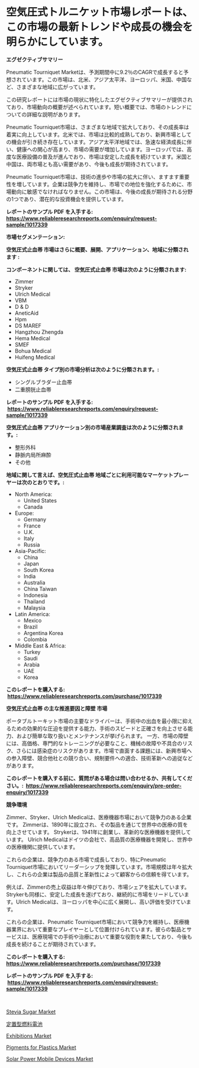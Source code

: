 <p><h1>空気圧式トルニケット市場レポートは、この市場の最新トレンドや成長の機会を明らかにしています。</h1></p><p><strong>エグゼクティブサマリー</strong></p>
<p><p>Pneumatic Tourniquet Marketは、予測期間中に9.2％のCAGRで成長すると予想されています。この市場は、北米、アジア太平洋、ヨーロッパ、米国、中国など、さまざまな地域に広がっています。</p><p>この研究レポートには市場の現状に特化したエグゼクティブサマリーが提供されており、市場動向の概要が述べられています。短い概要では、市場のトレンドについての詳細な説明があります。</p><p>Pneumatic Tourniquet市場は、さまざまな地域で拡大しており、その成長率は着実に向上しています。北米では、市場は比較的成熟しており、新興市場としての機会が引き続き存在しています。アジア太平洋地域では、急速な経済成長に伴い、健康への関心が高まり、市場の需要が増加しています。ヨーロッパでは、高度な医療設備の普及が進んでおり、市場は安定した成長を続けています。米国と中国は、両市場とも高い需要があり、今後も成長が期待されています。</p><p>Pneumatic Tourniquet市場は、技術の進歩や市場の拡大に伴い、ますます重要性を増しています。企業は競争力を維持し、市場での地位を強化するために、市場動向に敏感でなければなりません。この市場は、今後の成長が期待される分野の1つであり、潜在的な投資機会を提供しています。</p></p>
<p><strong>レポートのサンプル PDF を入手する: <a href="https://www.reliableresearchreports.com/enquiry/request-sample/1017339">https://www.reliableresearchreports.com/enquiry/request-sample/1017339</a></strong></p>
<p><strong>市場セグメンテーション:</strong></p>
<p><strong> 空気圧式止血帯 市場はさらに概要、展開、アプリケーション、地域に分類されます :</strong></p>
<p><strong>コンポーネントに関しては、 空気圧式止血帯 市場は次のように分類されます: &nbsp;</strong></p>
<p><ul><li>Zimmer</li><li>Stryker</li><li>Ulrich Medical</li><li>VBM</li><li>D & D</li><li>AneticAid</li><li>Hpm</li><li>DS MAREF</li><li>Hangzhou Zhengda</li><li>Hema Medical</li><li>SMEF</li><li>Bohua Medical</li><li>Huifeng Medical</li></ul></p>
<p><strong> 空気圧式止血帯 タイプ別の市場分析は次のように分類されます。:</strong></p>
<p><ul><li>シングルブラダー止血帯</li><li>二重膀胱止血帯</li></ul></p>
<p><strong>レポートのサンプル PDF を入手する: &nbsp;<a href="https://www.reliableresearchreports.com/enquiry/request-sample/1017339">https://www.reliableresearchreports.com/enquiry/request-sample/1017339</a></strong></p>
<p><strong> 空気圧式止血帯 アプリケーション別の市場産業調査は次のように分類されます。:</strong></p>
<p><ul><li>整形外科</li><li>静脈内局所麻酔</li><li>その他</li></ul></p>
<p><strong>地域に関して言えば、空気圧式止血帯 地域ごとに利用可能なマーケットプレーヤーは次のとおりです。:</strong></p>
<p><ul>
    <li>
        North America:
        <ul>
            <li>United States</li>
            <li>Canada</li>
        </ul>
    </li>
    <li>
        Europe:
        <ul>
            <li>Germany</li>
            <li>France</li>
            <li>U.K.</li>
            <li>Italy</li>
            <li>Russia</li>
        </ul>
    </li>
    <li>
        Asia-Pacific:
        <ul>
            <li>China</li>
            <li>Japan</li>
            <li>South Korea</li>
            <li>India</li>
            <li>Australia</li>
            <li>China Taiwan</li>
            <li>Indonesia</li>
            <li>Thailand</li>
            <li>Malaysia</li>
        </ul>
    </li>
    <li>
        Latin America:
        <ul>
            <li>Mexico</li>
            <li>Brazil</li>
            <li>Argentina Korea</li>
            <li>Colombia</li>
        </ul>
    </li>
    <li>
        Middle East & Africa:
        <ul>
            <li>Turkey</li>
            <li>Saudi</li>
            <li>Arabia</li>
            <li>UAE</li>
            <li>Korea</li>
        </ul>
    </li>
    </ul></p>
<p><strong>このレポートを購入する: &nbsp;<a href="https://www.reliableresearchreports.com/purchase/1017339">https://www.reliableresearchreports.com/purchase/1017339</a></strong></p>
<p><strong>空気圧式止血帯 の主な推進要因と障壁 市場</strong></p>
<p><p>ポータブルトーキット市場の主要なドライバーは、手術中の出血を最小限に抑えるための効果的な圧迫を提供する能力、手術のスピードと正確さを向上させる能力、および簡単な取り扱いとメンテナンスが挙げられます。 一方、市場の障壁には、高価格、専門的なトレーニングが必要なこと、機械の故障や不具合のリスク、さらには感染症のリスクがあります。市場で直面する課題には、新興市場への参入障壁、競合他社との競り合い、規制要件への適合、技術革新への追従などがあります。</p></p>
<p><strong>このレポートを購入する前に、質問がある場合は問い合わせるか、共有してください。:&nbsp; <a href="https://www.reliableresearchreports.com/enquiry/pre-order-enquiry/1017339">https://www.reliableresearchreports.com/enquiry/pre-order-enquiry/1017339</a></strong></p>
<p><strong>競争環境</strong></p>
<p><p>Zimmer、Stryker、Ulrich Medicalは、医療機器市場において競争力のある企業です。 Zimmerは、1890年に設立され、その製品を通じて世界中の医療の質を向上させています。 Strykerは、1941年に創業し、革新的な医療機器を提供しています。 Ulrich Medicalはドイツの会社で、高品質の医療機器を開発し、世界中の医療機関に提供しています。</p><p>これらの企業は、競争力のある市場で成長しており、特にPneumatic Tourniquet市場においてリーダーシップを発揮しています。市場規模は年々拡大し、これらの企業は製品の品質と革新性によって顧客からの信頼を得ています。 </p><p>例えば、Zimmerの売上収益は年々伸びており、市場シェアを拡大しています。Strykerも同様に、安定した成長を遂げており、継続的に市場をリードしています。Ulrich Medicalは、ヨーロッパを中心に広く展開し、高い評価を受けています。</p><p>これらの企業は、Pneumatic Tourniquet市場において競争力を維持し、医療機器業界において重要なプレイヤーとして位置付けられています。彼らの製品とサービスは、医療現場での手術や治療において重要な役割を果たしており、今後も成長を続けることが期待されています。</p></p>
<p><strong>このレポートを購入する: &nbsp; <a href="https://www.reliableresearchreports.com/purchase/1017339">https://www.reliableresearchreports.com/purchase/1017339</a></strong></p>
<p><strong>レポートのサンプル PDF を入手する: &nbsp;<a href="https://www.reliableresearchreports.com/enquiry/request-sample/1017339">https://www.reliableresearchreports.com/enquiry/request-sample/1017339</a></strong><strong></strong></p>
<p>&nbsp;</p>
<p><p><a href="https://github.com/Krish2023na/Market-Research-Report-List-3/blob/main/stevia-sugar-market.md">Stevia Sugar Market</a></p><p><a href="https://github.com/zekaoe592392/Market-Research-Report-List-1/blob/main/1621933189917.md">定置型燃料電池</a></p><p><a href="https://boundless-drawbridge-702.notion.site/Exhibitions-Market-Dynamics-2024-2031-Also-about-Its-Market-Trends-Projections-and-Opportunities-2ac68dd10f734e02965014e48582e2bf">Exhibitions Market</a></p><p><a href="https://github.com/RickHolmes3/Market-Research-Report-List-3/blob/main/pigments-for-plastics-market.md">Pigments for Plastics Market</a></p><p><a href="https://view.publitas.com/reportprime-1/solar-power-mobile-devices-market-size-focuses-on-market-dynamics-in-depth-analysis-and-future-projections-of-its-market-forecasted-for-period-from-2024-to-2031/">Solar Power Mobile Devices Market</a></p></p>